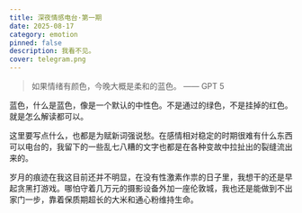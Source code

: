 ```yaml
---
title: 深夜情感电台·第一期
date: 2025-08-17
category: emotion
pinned: false
description: 我看不见。
cover: telegram.png
---
```


>如果情绪有颜色，今晚大概是柔和的蓝色。 —— GPT 5


蓝色，什么是蓝色，像是一个默认的中性色。不是通过的绿色，不是挂掉的红色。就是怎么解读都可以。

这里要写点什么，也都是为赋新词强说愁。在感情相对稳定的时期很难有什么东西可以电台的，我留下的一些乱七八糟的文字也都是在各种变故中拉扯出的裂缝流出来的。

岁月的痕迹在我这目前还并不明显，在没有性激素作祟的日子里，我想干的还是早起贪黑打游戏。哪怕守着几万元的摄影设备外加一座伦敦城，我也还是能做到不出家门一步，靠着保质期超长的大米和通心粉维持生命。

